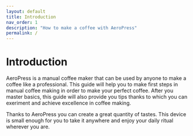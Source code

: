 ```yaml
---
layout: default
title: Introduction
nav_order: 1
description: "How to make a coffee with AeroPress"
permalink: /
---
```


# Introduction

 AeroPress is a manual coffee maker that can be used by anyone to make a coffee like a professional. This guide will help you to make first steps in manual coffee making in order to make your perfect coffee. After you master basics, this guide will also provide you tips thanks to which you can exeriment and achieve excellence in coffee making.
 
 Thanks to AeroPress you can create a great quantity of tastes. This device is small enough for you to take it anywhere and enjoy your daily ritual wherever you are.
